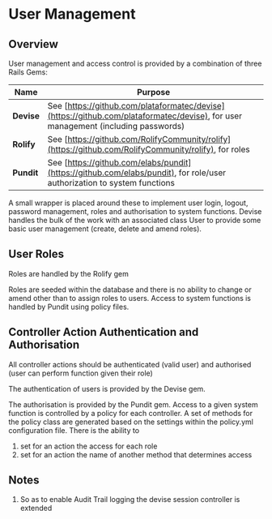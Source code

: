 # User Management

## Overview

User management and access control is provided by a combination of three Rails Gems:

| **Name** | **Purpose** |
| --- | --- |
| **Devise** | See [https://github.com/plataformatec/devise](https://github.com/plataformatec/devise), for user management (including passwords) |
| **Rolify** | See [https://github.com/RolifyCommunity/rolify](https://github.com/RolifyCommunity/rolify), for roles |
| **Pundit** | See [https://github.com/elabs/pundit](https://github.com/elabs/pundit), for role/user authorization to system functions |

A small wrapper is placed around these to implement user login, logout, password management, roles and authorisation to system functions. Devise handles the bulk of the work with an associated class User to provide some basic user management (create, delete and amend roles). 

## User Roles

Roles are handled by the Rolify gem

Roles are seeded within the database and there is no ability to change or amend other than to assign roles to users. Access to system functions is handled by Pundit using policy files.

## Controller Action Authentication and Authorisation

All controller actions should be authenticated (valid user) and authorised (user can perform function given their role)

The authentication of users is provided by the Devise gem.

The authorisation is provided by the Pundit gem. Access to a given system function is controlled by a policy for each controller. A set of methods for the policy class are generated based on the settings within the policy.yml configuration file. There is the ability to 

1. set for an action the access for each role
1. set for an action the name of another method that determines access

## Notes

1. So as to enable Audit Trail logging the devise session controller is extended

